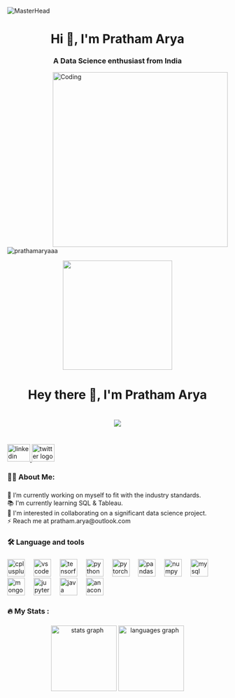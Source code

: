 ![MasterHead](https://static.pingcap.com/files/2022/12/05072707/chatGPT-GitHub-banner.jpg)
<h1 align="center">Hi 👋, I'm Pratham Arya</h1>
<h3 align="center">A Data Science enthusiast from India</h3>
<img align="right" alt="Coding" width="400" src="https://i.pinimg.com/originals/fc/71/63/fc71635c7f1b09ed30413f59bb749582.gif">
<p align="left"> <img src="https://komarev.com/ghpvc/?username=prathamaryaaa&label=Profile%20views&color=0e75b6&style=flat" alt="prathamaryaaa" /> </p>
<div align="center">
  <img height="250" src="https://camo.githubusercontent.com/aa9557de6bb009b4805f61f8a5861882dc6593d297ad0d13243028f309d25259/68747470733a2f2f7374617469632e70696e676361702e636f6d2f66696c65732f323032322f31322f30353037323730372f636861744750542d4769744875622d62616e6e65722e6a7067"  />
</div>

###

<h1 align="center">Hey there 👋, I'm Pratham Arya</h1>

###

<br clear="both">

<div align="center">
  <img src="https://profile-counter.glitch.me/Prathamaryaaa/count.svg?"  />
</div>

###

<br clear="both">

<div align="left">
  <a href="www.linkedin.com/in/prathamap" target="_blank">
    <img src="https://raw.githubusercontent.com/maurodesouza/profile-readme-generator/master/src/assets/icons/social/linkedin/default.svg" width="52" height="40" alt="linkedin logo"  />
  </a>
  <a href="https://twitter.com/APrathamlpha" target="_blank">
    <img src="https://raw.githubusercontent.com/maurodesouza/profile-readme-generator/master/src/assets/icons/social/twitter/default.svg" width="52" height="40" alt="twitter logo"  />
  </a>
</div>

###

<h3 align="left">👩‍💻   About Me:</h3>

###

<p align="left">🔭 I’m currently working on myself to fit with the industry standards.<br>📚 I'm currently learning SQL & Tableau.<br>👯 I'm interested in collaborating on a significant data science project.<br>⚡ Reach me at pratham.arya@outlook.com</p>

###

<h3 align="left">🛠 Language and tools</h3>

###

<div align="left">
  <img src="https://cdn.jsdelivr.net/gh/devicons/devicon/icons/cplusplus/cplusplus-original.svg" height="40" alt="cplusplus logo"  />
  <img width="12" />
  <img src="https://cdn.jsdelivr.net/gh/devicons/devicon/icons/vscode/vscode-original.svg" height="40" alt="vscode logo"  />
  <img width="12" />
  <img src="https://cdn.jsdelivr.net/gh/devicons/devicon/icons/tensorflow/tensorflow-original.svg" height="40" alt="tensorflow logo"  />
  <img width="12" />
  <img src="https://cdn.jsdelivr.net/gh/devicons/devicon/icons/python/python-original.svg" height="40" alt="python logo"  />
  <img width="12" />
  <img src="https://cdn.jsdelivr.net/gh/devicons/devicon/icons/pytorch/pytorch-original.svg" height="40" alt="pytorch logo"  />
  <img width="12" />
  <img src="https://cdn.jsdelivr.net/gh/devicons/devicon/icons/pandas/pandas-original.svg" height="40" alt="pandas logo"  />
  <img width="12" />
  <img src="https://cdn.jsdelivr.net/gh/devicons/devicon/icons/numpy/numpy-original.svg" height="40" alt="numpy logo"  />
  <img width="12" />
  <img src="https://cdn.jsdelivr.net/gh/devicons/devicon/icons/mysql/mysql-original.svg" height="40" alt="mysql logo"  />
  <img width="12" />
  <img src="https://cdn.jsdelivr.net/gh/devicons/devicon/icons/mongodb/mongodb-original.svg" height="40" alt="mongodb logo"  />
  <img width="12" />
  <img src="https://cdn.jsdelivr.net/gh/devicons/devicon/icons/jupyter/jupyter-original.svg" height="40" alt="jupyter logo"  />
  <img width="12" />
  <img src="https://cdn.jsdelivr.net/gh/devicons/devicon/icons/java/java-original.svg" height="40" alt="java logo"  />
  <img width="12" />
  <img src="https://cdn.jsdelivr.net/gh/devicons/devicon/icons/anaconda/anaconda-original.svg" height="40" alt="anaconda logo"  />
</div>

###

<h3 align="left">🔥   My Stats :</h3>

###

<div align="center">
  <img src="https://github-readme-stats.vercel.app/api?username=Prathamaryaaa&hide_title=false&hide_rank=false&show_icons=true&include_all_commits=true&count_private=true&disable_animations=false&theme=dracula&locale=en&hide_border=true&order=1" height="150" alt="stats graph"  />
  <img src="https://github-readme-stats.vercel.app/api/top-langs?username=Prathamaryaaa&locale=en&hide_title=false&layout=compact&card_width=320&langs_count=5&theme=dracula&hide_border=true&order=2" height="150" alt="languages graph"  />
</div>

###
